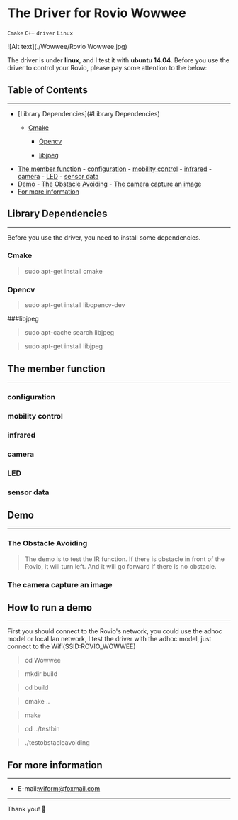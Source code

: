 # The Driver for Rovio Wowwee
`Cmake` `C++` `driver` `Linux`

![Alt text](./Wowwee/Rovio Wowwee.jpg)

The driver is under **linux**, and I test it with **ubuntu 14.04**. Before you use the driver to control your Rovio, please pay some attention to the below:

## Table of Contents 
-------------------
- [Library Dependencies](#Library Dependencies)
	- [Cmake](#cmake)

        - [Opencv](#opencv)

        - [libjpeg](#cmake)
- [The member function](#the-member-function)
        - [configuration](#configuration)
        - [mobility control](#contributing)
        - [infrared](#contributing)
        - [camera](#contributing)
        - [LED](#contributing)
        - [sensor data](#contributing)
- [Demo](#credits)
        - [The Obstacle Avoiding](#contributing)
        - [The camera capture an image](#contributing)
- [For more information](#for-more-information)

## Library Dependencies
----------------------

Before you use the driver, you need to install some dependencies.

### Cmake 
> sudo apt-get install cmake

### Opencv
>sudo apt-get install libopencv-dev

###libjpeg

>sudo apt-cache search libjpeg

>sudo apt-get install libjpeg




## The member function 
-------------------

### configuration

### mobility control

### infrared


### camera

### LED

### sensor data


## Demo
-------------------
### The Obstacle Avoiding
>The demo is to test the IR function. If there is obstacle in front of the Rovio, it will turn left. And it will go forward if there is no obstacle. 

### The camera capture an image


## How to run a demo
-------------------
First you should connect to the Rovio's network, you could use the adhoc model or local lan network, I test the driver with the adhoc model, just  connect to the Wifi(SSID:ROVIO_WOWWEE)

>cd Wowwee

>mkdir build

>cd build

>cmake ..

>make

>cd ../testbin

>./testobstacleavoiding



## For more information
-------------------
- E-mail:[wiform@foxmail.com](wiform@foxmail.com)

---------
Thank you!
:panda_face:



